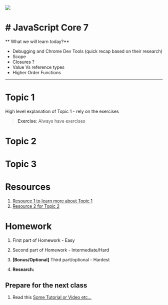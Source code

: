 ![](https://img.shields.io/badge/status-draft-darkred.svg) 
# # JavaScript Core 7
** What we will learn today?**
- Debugging and Chrome Dev Tools (quick recap based on their research)
- Scope
- Closures ?
- Value Vs reference types
- Higher Order Functions
---

# Topic 1
High level explanation of Topic 1 - rely on the exercises
> **Exercise**: Always have exercises

# Topic 2
# Topic 3


# Resources
1. [Resource 1 to learn more about Topic 1](https://google.com)
2. [Resource 2 for Topic 2](https://google.com)

# Homework

1. First part of Homework - Easy

2. Second part of Homework - Intermediate/Hard

3. **[Bonus/Optional]** Third part/optional - Hardest

4. **Research:**

## Prepare for the next class
1. Read this [Some Tutorial or Video etc...](https://google.com)
